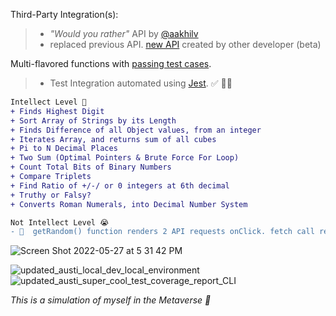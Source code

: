 
 Third-Party Integration(s): 
 > - <em>"Would you rather"</em> API by [@aakhilv](https://aakhilv.notion.site/aakhilv/api-aakhilv-me-a57b3dc3e4e2449ba4dcce5ddee1c684)
 > - replaced previous API. [new API](https://would-you-rather-api.abaanshanid.repl.co/home/) created by other developer (beta)
 
 Multi-flavored functions with [passing test cases](https://github.com/austinxduong/object-oriented-programming/actions). 
 
 > - Test Integration automated using [Jest](https://jestjs.io/). ✅ 🧪🔬

 ```diff
 Intellect Level 🧠
 + Finds Highest Digit
 + Sort Array of Strings by its Length
 + Finds Difference of all Object values, from an integer
 + Iterates Array, and returns sum of all cubes
 + Pi to N Decimal Places
 + Two Sum (Optimal Pointers & Brute Force For Loop)
 + Count Total Bits of Binary Numbers
 + Compare Triplets
 + Find Ratio of +/-/ or 0 integers at 6th decimal
 + Truthy or Falsy?
 + Converts Roman Numerals, into Decimal Number System 
 
 Not Intellect Level 😭
- 🐛  getRandom() function renders 2 API requests onClick. fetch call renders only once on DOM reload. (5/27th) 
 ```
 ![Screen Shot 2022-05-27 at 5 31 42 PM](https://user-images.githubusercontent.com/78833034/170802727-94516143-0731-41d3-b9f2-830eede50e30.png)


![updated_austi_local_dev_local_environment](https://user-images.githubusercontent.com/78833034/159577120-5cb2246d-05f0-40dd-aca2-3bcaab836034.png)
![updated_austi_super_cool_test_coverage_report_CLI](https://user-images.githubusercontent.com/78833034/159578348-29901d32-533f-4de0-9967-63aeaa82bbbc.png)


<em>This is a simulation of myself in the Metaverse 🧬 </em>
